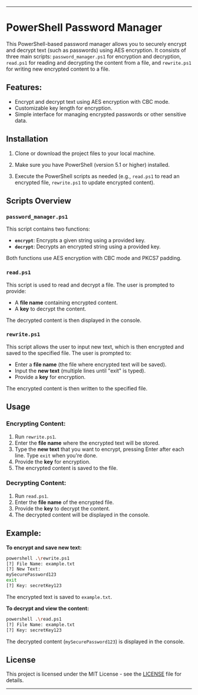 
---

# PowerShell Password Manager

This PowerShell-based password manager allows you to securely encrypt and decrypt text (such as passwords) using AES encryption. It consists of three main scripts: `password_manager.ps1` for encryption and decryption, `read.ps1` for reading and decrypting the content from a file, and `rewrite.ps1` for writing new encrypted content to a file.

## Features:
- Encrypt and decrypt text using AES encryption with CBC mode.
- Customizable key length for encryption.
- Simple interface for managing encrypted passwords or other sensitive data.

## Installation

1. Clone or download the project files to your local machine.

2. Make sure you have PowerShell (version 5.1 or higher) installed.

3. Execute the PowerShell scripts as needed (e.g., `read.ps1` to read an encrypted file, `rewrite.ps1` to update encrypted content).

## Scripts Overview

### `password_manager.ps1`
This script contains two functions:
- **`encrypt`**: Encrypts a given string using a provided key.
- **`decrypt`**: Decrypts an encrypted string using a provided key.

Both functions use AES encryption with CBC mode and PKCS7 padding.

### `read.ps1`
This script is used to read and decrypt a file. The user is prompted to provide:
- A **file name** containing encrypted content.
- A **key** to decrypt the content.

The decrypted content is then displayed in the console.

### `rewrite.ps1`
This script allows the user to input new text, which is then encrypted and saved to the specified file. The user is prompted to:
- Enter a **file name** (the file where encrypted text will be saved).
- Input the **new text** (multiple lines until "exit" is typed).
- Provide a **key** for encryption.

The encrypted content is then written to the specified file.

## Usage

### Encrypting Content:
1. Run `rewrite.ps1`.
2. Enter the **file name** where the encrypted text will be stored.
3. Type the **new text** that you want to encrypt, pressing Enter after each line. Type `exit` when you're done.
4. Provide the **key** for encryption.
5. The encrypted content is saved to the file.

### Decrypting Content:
1. Run `read.ps1`.
2. Enter the **file name** of the encrypted file.
3. Provide the **key** to decrypt the content.
4. The decrypted content will be displayed in the console.

## Example:

**To encrypt and save new text:**

```bash
powershell .\rewrite.ps1
[?] File Name: example.txt
[?] New Text:
mySecurePassword123
exit
[?] Key: secretKey123
```

The encrypted text is saved to `example.txt`.

**To decrypt and view the content:**

```bash
powershell .\read.ps1
[?] File Name: example.txt
[?] Key: secretKey123
```

The decrypted content (`mySecurePassword123`) is displayed in the console.

## License

This project is licensed under the MIT License - see the [LICENSE]([LICENSE](https://github.com/8harifi/super_secure_password_manager/blob/main/LICENSE)) file for details.

---

